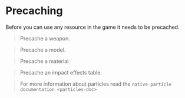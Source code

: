 # Precaching

Before you can use any resource in the game it needs to be precached.

> Precache a weapon.

> Precache a model.

> Precache a material

> Precache an impact effects table.

> For more information about particles read the
> `native particle documentation <particles-doc>`
